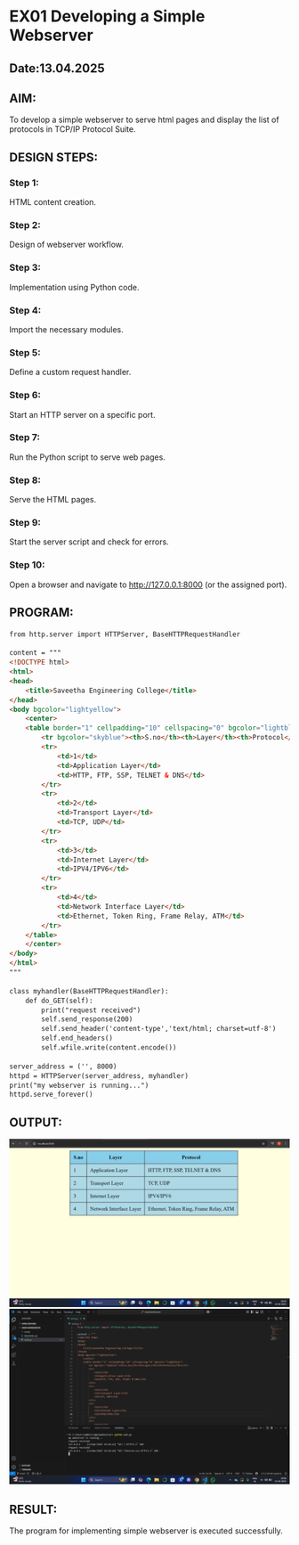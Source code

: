 # EX01 Developing a Simple Webserver
## Date:13.04.2025

## AIM:
To develop a simple webserver to serve html pages and display the list of protocols in TCP/IP Protocol Suite.

## DESIGN STEPS:
### Step 1: 
HTML content creation.

### Step 2:
Design of webserver workflow.

### Step 3:
Implementation using Python code.

### Step 4:
Import the necessary modules.

### Step 5:
Define a custom request handler.

### Step 6:
Start an HTTP server on a specific port.

### Step 7:
Run the Python script to serve web pages.

### Step 8:
Serve the HTML pages.

### Step 9:
Start the server script and check for errors.

### Step 10:
Open a browser and navigate to http://127.0.0.1:8000 (or the assigned port).

## PROGRAM:
```html
from http.server import HTTPServer, BaseHTTPRequestHandler

content = """ 
<!DOCTYPE html>
<html>
<head>
    <title>Saveetha Engineering College</title>
</head>
<body bgcolor="lightyellow">
    <center>
    <table border="1" cellpadding="10" cellspacing="0" bgcolor="lightblue">
        <tr bgcolor="skyblue"><th>S.no</th><th>Layer</th><th>Protocol</th></tr>
        <tr>
            <td>1</td>
            <td>Application Layer</td>
            <td>HTTP, FTP, SSP, TELNET & DNS</td>
        </tr>
        <tr>
            <td>2</td>
            <td>Transport Layer</td>
            <td>TCP, UDP</td>
        </tr>
        <tr>
            <td>3</td>
            <td>Internet Layer</td>
            <td>IPV4/IPV6</td>
        </tr>
        <tr>
            <td>4</td>
            <td>Network Interface Layer</td>
            <td>Ethernet, Token Ring, Frame Relay, ATM</td>
        </tr>
    </table>
    </center>
</body>
</html>
"""

class myhandler(BaseHTTPRequestHandler):
    def do_GET(self):
        print("request received")
        self.send_response(200)
        self.send_header('content-type','text/html; charset=utf-8')
        self.end_headers()
        self.wfile.write(content.encode())

server_address = ('', 8000)
httpd = HTTPServer(server_address, myhandler)
print("my webserver is running...")
httpd.serve_forever()
```


## OUTPUT:

![alt text](image.png)
![alt text](<Screenshot 2025-04-13 195857.png>)

## RESULT:
The program for implementing simple webserver is executed successfully.
